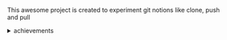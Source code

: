 This awesome project is created to experiment git notions like clone, push and pull


<details>
  <summary>achievements</summary>
  
  ### J'ai réussi à faire clone, pull et je m'apprête à faire push

</details>